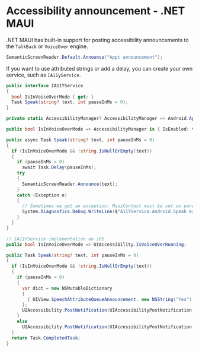 # Accessibility announcement - .NET MAUI

.NET MAUI has built-in support for posting accessibility announcements to the `TalkBack` or `VoiceOver` engine.

```csharp
SemanticScreenReader.Default.Announce("Appt announcement");
```

If you want to use attributed strings or add a delay, you can create your own service, such as `IA11yService`.

```csharp title="IA11YService.cs"
public interface IA11YService
{
  bool IsInVoiceOverMode { get; }
  Task Speak(string? text, int pauseInMs = 0);
}
```

```csharp title="IA11YService.Android.cs"
private static AccessibilityManager? AccessibilityManager => Android.App.Application.Context.GetSystemService(Android.Content.Context.AccessibilityService) as AccessibilityManager;

public bool IsInVoiceOverMode => AccessibilityManager is { IsEnabled: true, IsTouchExplorationEnabled: true };

public async Task Speak(string? text, int pauseInMs = 0)
{
  if (IsInVoiceOverMode && !string.IsNullOrEmpty(text))
  {
    if (pauseInMs > 0)
      await Task.Delay(pauseInMs);
    try
    {
      SemanticScreenReader.Announce(text);
    }
    catch (Exception e)
    {
      // Sometimes we get an exception: MauiContext must be set on parent
      System.Diagnostics.Debug.WriteLine($"A11YService.Android.Speak exception: {e.Message}");
    }
  }
}
```

```csharp title="IA11YService.iOS.cs"
// IA11YService implementation on iOS
public bool IsInVoiceOverMode => UIAccessibility.IsVoiceOverRunning;

public Task Speak(string? text, int pauseInMs = 0)
{
  if (IsInVoiceOverMode && !string.IsNullOrEmpty(text))
  {
    if (pauseInMs > 0)
    {
      var dict = new NSMutableDictionary
      {
        { UIView.SpeechAttributeQueueAnnouncement, new NSString("Yes") }
      };
      UIAccessibility.PostNotification(UIAccessibilityPostNotification.Announcement, new NSAttributedString(str: text, attributes: dict));
    }
    else
      UIAccessibility.PostNotification(UIAccessibilityPostNotification.Announcement, new NSString(text));
  }
  return Task.CompletedTask;
}
```
